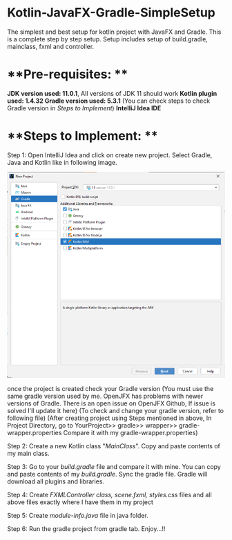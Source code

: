 # Kotlin-JavaFX-Gradle-SimpleSetup
The simplest and best setup for kotlin project with JavaFX and Gradle.
This is a complete step by step setup.
Setup includes setup of build.gradle, mainclass, fxml and controller.

# **Pre-requisites: **
**JDK version used: 11.0.1**, All versions of JDK 11 should work
**Kotlin plugin used: 1.4.32
Gradle version used: 5.3.1**
(You can check steps to check Gradle version in _Steps to Implement_)
**IntelliJ Idea IDE**

# **Steps to Implement: **
Step 1: Open IntelliJ Idea and click on create new project.
Select Gradle, Java and Kotlin like in following image.

![img.png](img.png)

once the project is created check your Gradle version
(You must use the same gradle version used by me. OpenJFX has problems with newer versions of Gradle.
There is an open issue on OpenJFX Github, If issue is solved I'll update it here)
(To check and change your gradle version, refer to following file)
(After creating project using Steps mentioned in above,
In Project Directory, go to YourProject>> gradle>> wrapper>> gradle-wrapper.properties
Compare it with my gradle-wrapper.properties)

Step 2: Create a new Kotlin class "_MainClass_". Copy and paste contents of my main class.

Step 3: Go to your _build.gradle_ file and compare it with mine. You can copy and paste contents of my _build.gradle_.
Sync the gradle file. Gradle will download all plugins and libraries.

Step 4: Create _FXMLController class, scene.fxml, styles.css_ files and all above files exactly where I have them in my project

Step 5: Create _module-info.java_ file in java folder.

Step 6: Run the gradle project from gradle tab. Enjoy...!!

